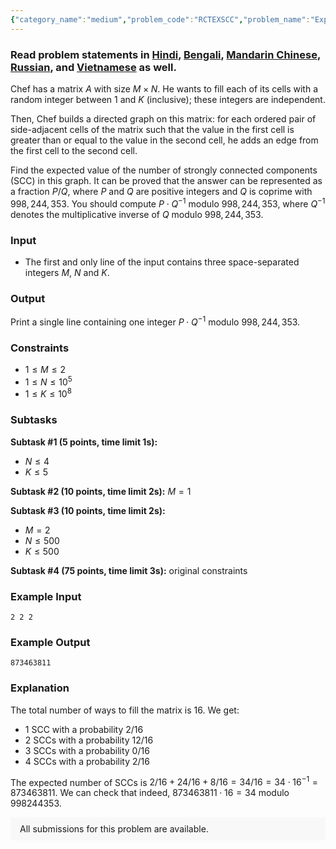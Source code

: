 ```yaml
---
{"category_name":"medium","problem_code":"RCTEXSCC","problem_name":"Expected Number of SCCs","problemComponents":{"constraints":"","constraintsState":false,"subtasks":"","subtasksState":false,"inputFormat":"","inputFormatState":false,"outputFormat":"","outputFormatState":false,"sampleTestCases":{"0":{"id":1,"input":"2 2 2","output":873463811,"explanation":"The total number of ways to fill the matrix is $16$. We get:\r\n- $1$ SCC with a probability $2/16$\r\n- $2$ SCCs with a probability $12/16$\r\n- $3$ SCCs with a probability $0/16$\r\n- $4$ SCCs with a probability $2/16$\r\n\r\nThe expected number of SCCs is $2/16 + 24/16 + 8/16 = 34/16 = 34 \\cdot 16^{-1} = 873463811$. We can check that indeed, $873463811 \\cdot 16 = 34$ modulo $998244353$.","isDeleted":false}}},"video_editorial_url":"https://youtu.be/CitIf168mYk","languages_supported":{"0":"CPP14","1":"C","2":"JAVA","3":"PYTH 3.6","4":"CPP17","5":"PYTH","6":"PYP3","7":"CS2","8":"ADA","9":"PYPY","10":"TEXT","11":"PAS fpc","12":"NODEJS","13":"RUBY","14":"PHP","15":"GO","16":"HASK","17":"TCL","18":"PERL","19":"SCALA","20":"LUA","21":"kotlin","22":"BASH","23":"JS","24":"LISP sbcl","25":"rust","26":"PAS gpc","27":"BF","28":"CLOJ","29":"R","30":"D","31":"CAML","32":"FORT","33":"ASM","34":"swift","35":"FS","36":"WSPC","37":"LISP clisp","38":"SQL","39":"SCM guile","40":"PERL6","41":"ERL","42":"CLPS","43":"ICK","44":"NICE","45":"PRLG","46":"ICON","47":"COB","48":"SCM chicken","49":"PIKE","50":"SCM qobi","51":"ST","52":"SQLQ","53":"NEM"},"max_timelimit":"1 - 3","source_sizelimit":50000,"problem_author":"bthero","problem_tester":"","date_added":"6-12-2020","tags":{"0":"bthero","1":"euler","2":"jan21","3":"medium","4":"probability"},"problem_difficulty_level":"Medium","best_tag":"","editorial_url":"https://discuss.codechef.com/problems/RCTEXSCC","time":{"view_start_date":1104528600,"submit_start_date":1104528600,"visible_start_date":1104528600,"end_date":1735669800},"is_direct_submittable":false,"problemDiscussURL":"https://discuss.codechef.com/search?q=RCTEXSCC","is_proctored":false,"visitedContests":{},"layout":"problem"}
---
```

### Read problem statements in [Hindi](https://www.codechef.com/download/translated/JAN21/hindi/RCTEXSCC.pdf), [Bengali](https://www.codechef.com/download/translated/JAN21/bengali/RCTEXSCC.pdf), [Mandarin Chinese](https://www.codechef.com/download/translated/JAN21/mandarin/RCTEXSCC.pdf), [Russian](https://www.codechef.com/download/translated/JAN21/russian/RCTEXSCC.pdf), and [Vietnamese](https://www.codechef.com/download/translated/JAN21/vietnamese/RCTEXSCC.pdf) as well.

Chef has a matrix $A$ with size $M \times N$. He wants to fill each of its cells with a random integer between $1$ and $K$ (inclusive); these integers are independent.

Then, Chef builds a directed graph on this matrix: for each ordered pair of side-adjacent cells of the matrix such that the value in the first cell is greater than or equal to the value in the second cell, he adds an edge from the first cell to the second cell.

Find the expected value of the number of strongly connected components (SCC) in this graph. It can be proved that the answer can be represented as a fraction $P/Q$, where $P$ and $Q$ are positive integers and $Q$ is coprime with $998,244,353$. You should compute $P \cdot Q^{-1}$ modulo $998,244,353$, where $Q^{-1}$ denotes the multiplicative inverse of $Q$ modulo $998,244,353$.

### Input
- The first and only line of the input contains three space-separated integers $M$, $N$ and $K$.

### Output
Print a single line containing one integer $P \cdot Q^{-1}$ modulo $998,244,353$.

### Constraints
- $1 \le M \le 2$
- $1 \le N \le 10^5$
- $1 \le K \le 10^8$

### Subtasks
**Subtask #1 (5 points, time limit 1s):**
- $N \le 4$
- $K \le 5$ 

**Subtask #2 (10 points, time limit 2s):** $M = 1$

**Subtask #3 (10 points, time limit 2s):**
- $M = 2$
- $N \le 500$
- $K \le 500$

**Subtask #4 (75 points, time limit 3s):** original constraints

### Example Input
```
2 2 2
```

### Example Output
```
873463811
```

### Explanation
The total number of ways to fill the matrix is $16$. We get:
- $1$ SCC with a probability $2/16$
- $2$ SCCs with a probability $12/16$
- $3$ SCCs with a probability $0/16$
- $4$ SCCs with a probability $2/16$

The expected number of SCCs is $2/16 + 24/16 + 8/16 = 34/16 = 34 \cdot 16^{-1} = 873463811$. We can check that indeed, $873463811 \cdot 16 = 34$ modulo $998244353$.

<aside style='background: #f8f8f8;padding: 10px 15px;'><div>All submissions for this problem are available.</div></aside>